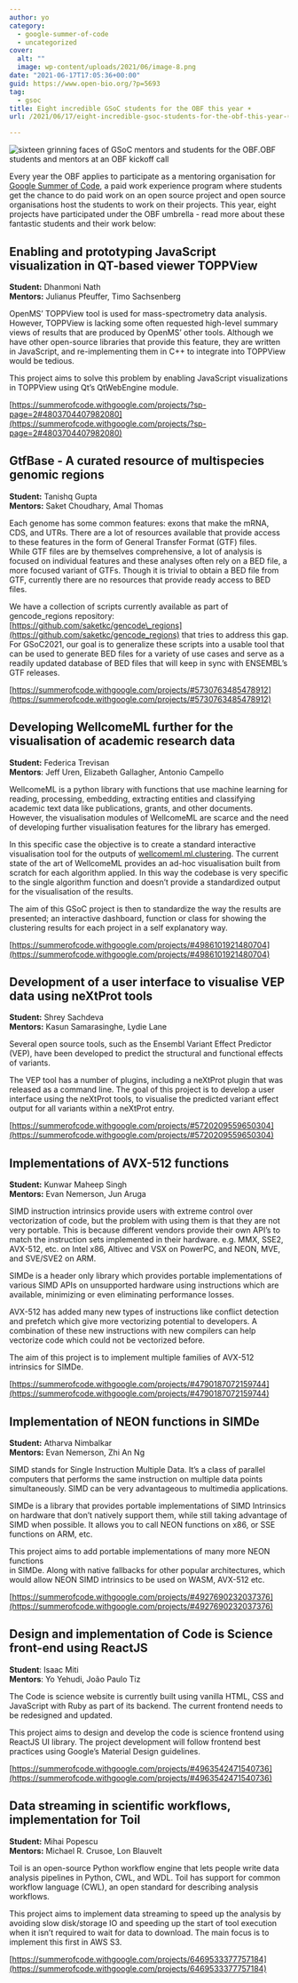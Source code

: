 ```yaml
---
author: yo
category:
  - google-summer-of-code
  - uncategorized
cover:
  alt: ""
  image: wp-content/uploads/2021/06/image-8.png
date: "2021-06-17T17:05:36+00:00"
guid: https://www.open-bio.org/?p=5693
tag:
  - gsoc
title: Eight incredible GSoC students for the OBF this year ☀️
url: /2021/06/17/eight-incredible-gsoc-students-for-the-obf-this-year-☀️/

---
```

![sixteen grinning faces of GSoC mentors and students for the OBF.](wp-content/uploads/2021/06/image-8-1024x591.png)OBF students and mentors at an OBF kickoff call

Every year the OBF applies to participate as a mentoring organisation for [Google Summer of Code](https://summerofcode.withgoogle.com/), a paid work experience program where students get the chance to do paid work on an open source project and open source organisations host the students to work on their projects. This year, eight projects have participated under the OBF umbrella - read more about these fantastic students and their work below:

## Enabling and prototyping JavaScript visualization in QT-based viewer TOPPView

**Student:** Dhanmoni Nath  
**Mentors:** Julianus Pfeuffer, Timo Sachsenberg

OpenMS’ TOPPView tool is used for mass-spectrometry data analysis. However, TOPPView is lacking some often requested high-level summary views of results that are produced by OpenMS’ other tools. Although we have other open-source libraries that provide this feature, they are written in JavaScript, and re-implementing them in C++ to integrate into TOPPView would be tedious.

This project aims to solve this problem by enabling JavaScript visualizations in TOPPView using Qt’s QtWebEngine module.

[https://summerofcode.withgoogle.com/projects/?sp-page=2#4803704407982080](https://summerofcode.withgoogle.com/projects/?sp-page=2#4803704407982080)

## GtfBase - A curated resource of multispecies genomic regions

**Student:** Tanishq Gupta  
**Mentors:** Saket Choudhary, Amal Thomas

Each genome has some common features: exons that make the mRNA, CDS, and UTRs. There are a lot of resources available that provide access to these features in the form of General Transfer Format (GTF) files.  
While GTF files are by themselves comprehensive, a lot of analysis is focused on individual features and these analyses often rely on a BED file, a more focused variant of GTFs. Though it is trivial to obtain a BED file from GTF, currently there are no resources that provide ready access to BED files.

We have a collection of scripts currently available as part of gencode\_regions repository: [https://github.com/saketkc/gencode\_regions](https://github.com/saketkc/gencode_regions) that tries to address this gap. For GSoC2021, our goal is to generalize these scripts into a usable tool that can be used to generate BED files for a variety of use cases and serve as a readily updated database of BED files that will keep in sync with ENSEMBL’s GTF releases.

[https://summerofcode.withgoogle.com/projects/#5730763485478912](https://summerofcode.withgoogle.com/projects/#5730763485478912)

## Developing WellcomeML further for the visualisation of academic research data

**Student:** Federica Trevisan  
**Mentors**: Jeff Uren, Elizabeth Gallagher, Antonio Campello

WellcomeML is a python library with functions that use machine learning for reading, processing, embedding, extracting entities and classifying academic text data like publications, grants, and other documents. However, the visualisation modules of WellcomeML are scarce and the need of developing further visualisation features for the library has emerged.

In this specific case the objective is to create a standard interactive visualisation tool for the outputs of [wellcomeml.ml.clustering](https://github.com/wellcometrust/WellcomeML/issues/221). The current state of the art of WellcomeML provides an ad-hoc visualisation built from scratch for each algorithm applied. In this way the codebase is very specific to the single algorithm function and doesn’t provide a standardized output for the visualisation of the results.

The aim of this GSoC project is then to standardize the way the results are presented; an interactive dashboard, function or class for showing the clustering results for each project in a self explanatory way.

[https://summerofcode.withgoogle.com/projects/#4986101921480704](https://summerofcode.withgoogle.com/projects/#4986101921480704)

## Development of a user interface to visualise VEP data using neXtProt tools

**Student:** Shrey Sachdeva  
**Mentors:** Kasun Samarasinghe, Lydie Lane

Several open source tools, such as the Ensembl Variant Effect Predictor (VEP), have been developed to predict the structural and functional effects of variants.

The VEP tool has a number of plugins, including a neXtProt plugin that was released as a command line. The goal of this project is to develop a user interface using the neXtProt tools, to visualise the predicted variant effect output for all variants within a neXtProt entry.

[https://summerofcode.withgoogle.com/projects/#5720209559650304](https://summerofcode.withgoogle.com/projects/#5720209559650304)

## Implementations of AVX-512 functions

**Student:** Kunwar Maheep Singh  
**Mentors:** Evan Nemerson, Jun Aruga

SIMD instruction intrinsics provide users with extreme control over vectorization of code, but the problem with using them is that they are not very portable. This is because different vendors provide their own API’s to match the instruction sets implemented in their hardware. e.g. MMX, SSE2, AVX-512, etc. on Intel x86, Altivec and VSX on PowerPC, and NEON, MVE, and SVE/SVE2 on ARM.

SIMDe is a header only library which provides portable implementations of various SIMD APIs on unsupported hardware using instructions which are available, minimizing or even eliminating performance losses.

AVX-512 has added many new types of instructions like conflict detection and prefetch which give more vectorizing potential to developers. A combination of these new instructions with new compilers can help vectorize code which could not be vectorized before.

The aim of this project is to implement multiple families of AVX-512 intrinsics for SIMDe.

[https://summerofcode.withgoogle.com/projects/#4790187072159744](https://summerofcode.withgoogle.com/projects/#4790187072159744)

## Implementation of NEON functions in SIMDe

**Student:** Atharva Nimbalkar  
**Mentors:** Evan Nemerson, Zhi An Ng

SIMD stands for Single Instruction Multiple Data. It’s a class of parallel computers that performs the same instruction on multiple data points simultaneously. SIMD can be very advantageous to multimedia applications.

SIMDe is a library that provides portable implementations of SIMD Intrinsics on hardware that don’t natively support them, while still taking advantage of SIMD when possible. It allows you to call NEON functions on x86, or SSE functions on ARM, etc.

This project aims to add portable implementations of many more NEON functions  
in SIMDe. Along with native fallbacks for other popular architectures, which would allow NEON SIMD intrinsics to be used on WASM, AVX-512 etc.

[https://summerofcode.withgoogle.com/projects/#4927690232037376](https://summerofcode.withgoogle.com/projects/#4927690232037376)

## Design and implementation of Code is Science front-end using ReactJS

**Student**: Isaac Miti  
**Mentors**: Yo Yehudi, João Paulo Tiz

The Code is science website is currently built using vanilla HTML, CSS and JavaScript with Ruby as part of its backend. The current frontend needs to be redesigned and updated.

This project aims to design and develop the code is science frontend using ReactJS UI library. The project development will follow frontend best practices using Google’s Material Design guidelines.

[https://summerofcode.withgoogle.com/projects/#4963542471540736](https://summerofcode.withgoogle.com/projects/#4963542471540736)

## Data streaming in scientific workflows, implementation for Toil

**Student:** Mihai Popescu  
**Mentors:** Michael R. Crusoe, Lon Blauvelt

Toil is an open-source Python workflow engine that lets people write data analysis pipelines in Python, CWL, and WDL. Toil has support for common workflow language (CWL), an open standard for describing analysis workflows.

This project aims to implement data streaming to speed up the analysis by avoiding slow disk/storage IO and speeding up the start of tool execution when it isn’t required to wait for data to download. The main focus is to implement this first in AWS S3.

[https://summerofcode.withgoogle.com/projects/6469533377757184](https://summerofcode.withgoogle.com/projects/6469533377757184)
